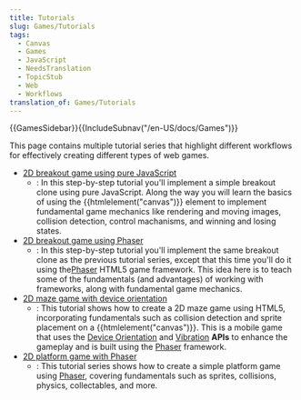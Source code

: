 ```yaml
---
title: Tutorials
slug: Games/Tutorials
tags:
  - Canvas
  - Games
  - JavaScript
  - NeedsTranslation
  - TopicStub
  - Web
  - Workflows
translation_of: Games/Tutorials
---
```

{{GamesSidebar}}{{IncludeSubnav("/en-US/docs/Games")}}

This page contains multiple tutorial series that highlight different workflows for effectively creating different types of web games.

- [2D breakout game using pure JavaScript](/pt-BR/docs/Games/Workflows/2D_Breakout_game_pure_JavaScript)
  - : In this step-by-step tutorial you'll implement a simple breakout clone using pure JavaScript. Along the way you will learn the basics of using the {{htmlelement("canvas")}} element to implement fundamental game mechanics like rendering and moving images, collision detection, control machanisms, and winning and losing states.
- [2D breakout game using Phaser](/pt-BR/docs/Games/Workflows/2D_breakout_game_Phaser)
  - : In this step-by-step tutorial you'll implement the same breakout clone as the previous tutorial series, except that this time you'll do it using the[Phaser](http://phaser.io/) HTML5 game framework. This idea here is to teach some of the fundamentals (and advantages) of working with frameworks, along with fundamental game mechanics.
- [2D maze game with device orientation](/pt-BR/docs/Games/Workflows/HTML5_Gamedev_Phaser_Device_Orientation)
  - : This tutorial shows how to create a 2D maze game using HTML5, incorporating fundamentals such as collision detection and sprite placement on a {{htmlelement("canvas")}}. This is a mobile game that uses the [Device Orientation](/en-US/Apps/Build/gather_and_modify_data/responding_to_device_orientation_changes) and [Vibration](/pt-BR/docs/Web/Guide/API/Vibration) **APIs** to enhance the gameplay and is built using the [Phaser](http://phaser.io/) framework.
- [2D platform game with Phaser](https://mozdevs.github.io/html5-games-workshop/en/guides/platformer/start-here/)
  - : This tutorial series shows how to create a simple platform game using [Phaser](http://phaser.io/), covering fundamentals such as sprites, collisions, physics, collectables, and more.
